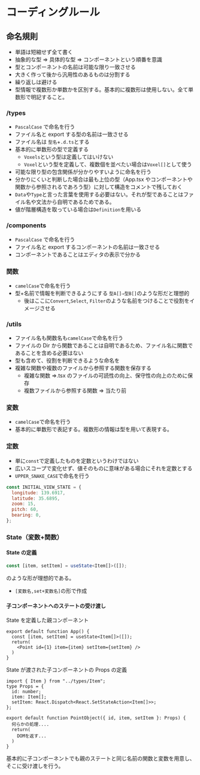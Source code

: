 # コーディングルール

## 命名規則

- 単語は短縮せず全て書く
- 抽象的な型 ⇒ 具体的な型 ⇒ コンポーネントという順番を意識
- 型とコンポーネントの名前は可能な限り一致させる
- 大きく作って後から汎用性のあるものは分割する
- 繰り返しは避ける
- 型情報で複数形か単数かを区別する。基本的に複数形は使用しない。全て単数形で明記すること。

### /types

- `PascalCase` で命名を行う
- ファイル名と export する型の名前は一致させる
- ファイル名は `型名`+`.d.ts`とする
- 基本的に単数形の型で定義する
  - `Voxels`という型は定義してはいけない
  - `Voxel`という型を定義して、複数個を並べたい場合は`Voxel[]`として使う
- 可能な限り型の包含関係が分かりやすいように命名を行う
- 分かりにくいと判断した場合は最も上位の型（App.tsx やコンポーネントや関数から参照されるであろう型）に対して構造をコメントで残しておく
- `Data`や`Type`と言った言葉を使用する必要はない。それが型であることはファイル名や文法から自明であるためである。
- 値が階層構造を取っている場合は`Definition`を用いる

### /components

- `PascalCase` で命名を行う
- ファイル名と export するコンポーネントの名前は一致させる
- コンポーネントであることはエディタの表示で分かる

### 関数

- `camelCase`で命名を行う
- 型+名前で情報を判断できるようにする `型A[]⇒型B[]`のような形だと理想的
  - 後はここに`Convert`,`Select`, `Filter`のような名前をつけることで役割をイメージさせる

### /utils

- ファイル名も関数名も`camelCase`で命名を行う
- ファイルの Dir から関数であることは自明であるため、ファイル名に関数であることを含める必要はない
- 型も含めて、役割を判断できるような命名を
- 複雑な関数や複数のファイルから参照する関数を保存する
  - 複雑な関数 ⇒.tsx のファイルの可読性の向上、保守性の向上のために保存
  - 複数ファイルから参照する関数 ⇒ 当たり前

### 変数

- `camelCase`で命名を行う
- 基本的に単数形で表記する。複数形の情報は型を用いて表現する。

### 定数

- 単に`const`で定義したものを定数というわけではない
- 広いスコープで変化せず、値そのものに意味がある場合にそれを定数とする
- `UPPER_SNAKE_CASE`で命名を行う

```JavaScript
const INITIAL_VIEW_STATE = {
  longitude: 139.6917,
  latitude: 35.6895,
  zoom: 15,
  pitch: 60,
  bearing: 0,
};
```

### State（変数+関数）

#### State の定義

```TypeScript
const [item, setItem] = useState<Item[]>([]);
```

のような形が理想的である。

- `[変数名,set+変数名]`の形で作成

#### 子コンポーネントへのステートの受け渡し

State を定義した親コンポーネント

```tsx:App.tsx
export default function App() {
  const [item, setItem] = useState<Item[]>([]);
  return(
    <Point id={1} item={item} setItem={setItem} />
  )
}
```

State が渡された子コンポーネントの Props の定義

```tsx:/components/Point.tsx
import { Item } from "../types/Item";
type Props = {
  id: number;
  item: Item[];
  setItem: React.Dispatch<React.SetStateAction<Item[]>>;
};

export default function PointObject({ id, item, setItem }: Props) {
  何らかの処理....
  return(
    DOMを返す...
  )
}
```

基本的に子コンポーネントでも親のステートと同じ名前の関数と変数を用意し、そこに受け渡しを行う。
